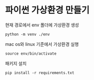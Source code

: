 # 파이썬 가상환경 만들기

현재 경로에서 env 폴더에 가상환경 생성

```shell
python -m venv ./env
```

mac os와 linux 기준에서 가상환경 실행

```shell
source env/bin/activate
```

패키지 설치

```shell
pip install -r requirements.txt
```
